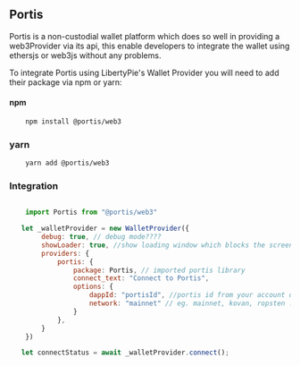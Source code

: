 ## Portis 
Portis is a non-custodial wallet platform which does so well in providing a web3Provider via its api, this enable developers to integrate the wallet using ethersjs or web3js without any problems.

To integrate Portis using LibertyPie's Wallet Provider you will need to add their package via npm or yarn:

#### npm
```bash 
    npm install @portis/web3
```

### yarn 
```bash 
    yarn add @portis/web3
```

### Integration
```js 

    import Portis from "@portis/web3"

   let _walletProvider = new WalletProvider({
        debug: true, // debug mode????
        showLoader: true, //show loading window which blocks the screen until completed
        providers: {
            portis: {
                package: Portis, // imported portis library
                connect_text: "Connect to Portis",
                options: {
                    dappId: "portisId", //portis id from your account dashboard
                    network: "mainnet" // eg. mainnet, kovan, ropsten ...
                }
            },
        }
    })

   let connectStatus = await _walletProvider.connect();
```



